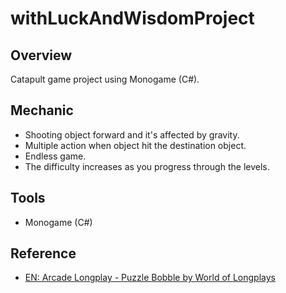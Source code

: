 # withLuckAndWisdomProject

## Overview

Catapult game project using Monogame (C#).

## Mechanic

- Shooting object forward and it's affected by gravity.
- Multiple action when object hit the destination object.
- Endless game.
- The difficulty increases as you progress through the levels.

## Tools

- Monogame (C#)

## Reference

- [EN: Arcade Longplay - Puzzle Bobble by World of Longplays](https://www.youtube.com/watch?v=F1I0lzM_UZI)
